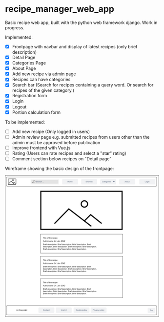 # recipe_manager_web_app
Basic recipe web app, built with the python web framework django. Work in progress.

Implemented:
- [x] Frontpage with navbar and display of latest recipes (only brief description)
- [x] Detail Page
- [x] Categories Page
- [x] About Page
- [x] Add new recipe via admin page
- [x] Recipes can have categories
- [x] Search bar (Search for recipes containing a query word. Or search for recipes of the given category.)
- [x] Registration form
- [x] Login
- [x] Logout 
- [x] Portion calculation form

To be implemented:
- [ ] Add new recipe (Only logged in users)
- [ ] Admin review page e.g. submitted recipes from users other than the admin must be approved before publication
- [ ] Improve frontend with Vue.js
- [ ] Rating (Users can rate recipes and select a "star" rating)
- [ ] Comment section below recipes on "Detail page"

Wireframe showing the basic design of the frontpage:

<p align="center"><img src="/wireframes/recipe_app_frontpage_wireframe.jpg" alt="Wireframe" width="700"/></p>
